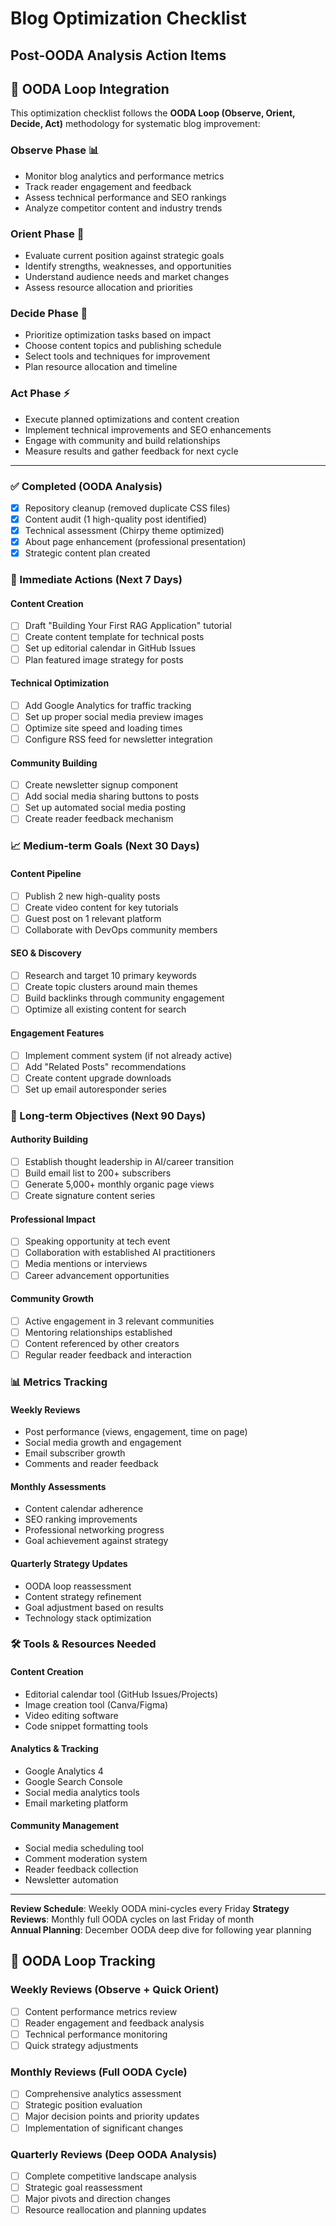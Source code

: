 # Blog Optimization Checklist
## Post-OODA Analysis Action Items

## 🔄 OODA Loop Integration

This optimization checklist follows the **OODA Loop (Observe, Orient, Decide, Act)** methodology for systematic blog improvement:

### **Observe Phase** 📊
- Monitor blog analytics and performance metrics
- Track reader engagement and feedback
- Assess technical performance and SEO rankings
- Analyze competitor content and industry trends

### **Orient Phase** 🧭  
- Evaluate current position against strategic goals
- Identify strengths, weaknesses, and opportunities
- Understand audience needs and market changes
- Assess resource allocation and priorities

### **Decide Phase** 🎯
- Prioritize optimization tasks based on impact
- Choose content topics and publishing schedule
- Select tools and techniques for improvement
- Plan resource allocation and timeline

### **Act Phase** ⚡
- Execute planned optimizations and content creation
- Implement technical improvements and SEO enhancements
- Engage with community and build relationships
- Measure results and gather feedback for next cycle

---

### ✅ Completed (OODA Analysis)
- [x] Repository cleanup (removed duplicate CSS files)
- [x] Content audit (1 high-quality post identified)
- [x] Technical assessment (Chirpy theme optimized)
- [x] About page enhancement (professional presentation)
- [x] Strategic content plan created

### 🔄 Immediate Actions (Next 7 Days)

#### Content Creation
- [ ] Draft "Building Your First RAG Application" tutorial
- [ ] Create content template for technical posts
- [ ] Set up editorial calendar in GitHub Issues
- [ ] Plan featured image strategy for posts

#### Technical Optimization
- [ ] Add Google Analytics for traffic tracking
- [ ] Set up proper social media preview images
- [ ] Optimize site speed and loading times
- [ ] Configure RSS feed for newsletter integration

#### Community Building
- [ ] Create newsletter signup component
- [ ] Add social media sharing buttons to posts
- [ ] Set up automated social media posting
- [ ] Create reader feedback mechanism

### 📈 Medium-term Goals (Next 30 Days)

#### Content Pipeline
- [ ] Publish 2 new high-quality posts
- [ ] Create video content for key tutorials
- [ ] Guest post on 1 relevant platform
- [ ] Collaborate with DevOps community members

#### SEO & Discovery
- [ ] Research and target 10 primary keywords
- [ ] Create topic clusters around main themes
- [ ] Build backlinks through community engagement
- [ ] Optimize all existing content for search

#### Engagement Features
- [ ] Implement comment system (if not already active)
- [ ] Add "Related Posts" recommendations
- [ ] Create content upgrade downloads
- [ ] Set up email autoresponder series

### 🎯 Long-term Objectives (Next 90 Days)

#### Authority Building
- [ ] Establish thought leadership in AI/career transition
- [ ] Build email list to 200+ subscribers
- [ ] Generate 5,000+ monthly organic page views
- [ ] Create signature content series

#### Professional Impact
- [ ] Speaking opportunity at tech event
- [ ] Collaboration with established AI practitioners
- [ ] Media mentions or interviews
- [ ] Career advancement opportunities

#### Community Growth
- [ ] Active engagement in 3 relevant communities
- [ ] Mentoring relationships established
- [ ] Content referenced by other creators
- [ ] Regular reader feedback and interaction

### 📊 Metrics Tracking

#### Weekly Reviews
- Post performance (views, engagement, time on page)
- Social media growth and engagement
- Email subscriber growth
- Comments and reader feedback

#### Monthly Assessments  
- Content calendar adherence
- SEO ranking improvements
- Professional networking progress
- Goal achievement against strategy

#### Quarterly Strategy Updates
- OODA loop reassessment
- Content strategy refinement
- Goal adjustment based on results
- Technology stack optimization

### 🛠️ Tools & Resources Needed

#### Content Creation
- Editorial calendar tool (GitHub Issues/Projects)
- Image creation tool (Canva/Figma)
- Video editing software
- Code snippet formatting tools

#### Analytics & Tracking
- Google Analytics 4
- Google Search Console
- Social media analytics tools
- Email marketing platform

#### Community Management
- Social media scheduling tool
- Comment moderation system
- Reader feedback collection
- Newsletter automation

---

**Review Schedule**: Weekly OODA mini-cycles every Friday
**Strategy Reviews**: Monthly full OODA cycles on last Friday of month  
**Annual Planning**: December OODA deep dive for following year planning

## 🔄 OODA Loop Tracking

### Weekly Reviews (Observe + Quick Orient)
- [ ] Content performance metrics review
- [ ] Reader engagement and feedback analysis
- [ ] Technical performance monitoring
- [ ] Quick strategy adjustments

### Monthly Reviews (Full OODA Cycle)
- [ ] Comprehensive analytics assessment
- [ ] Strategic position evaluation
- [ ] Major decision points and priority updates
- [ ] Implementation of significant changes

### Quarterly Reviews (Deep OODA Analysis)
- [ ] Complete competitive landscape analysis
- [ ] Strategic goal reassessment
- [ ] Major pivots and direction changes
- [ ] Resource reallocation and planning updates
